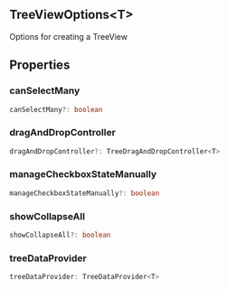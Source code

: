 ## TreeViewOptions&lt;T&gt;

Options for creating a TreeView

## Properties

### canSelectMany

```typescript
canSelectMany?: boolean
```

### dragAndDropController

```typescript
dragAndDropController?: TreeDragAndDropController<T>
```

### manageCheckboxStateManually

```typescript
manageCheckboxStateManually?: boolean
```

### showCollapseAll

```typescript
showCollapseAll?: boolean
```

### treeDataProvider

```typescript
treeDataProvider: TreeDataProvider<T>
```

[TreeDataProvider]: TreeDataProviderT.md
[TreeDragAndDropController]: TreeDragAndDropControllerT.md
